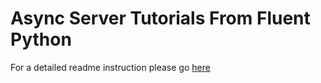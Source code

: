 # Async Server Tutorials From Fluent Python

For a detailed readme instruction please go [here](https://github.com/fluentpython/example-code-2e/blob/master/21-async/mojifinder/README.md)